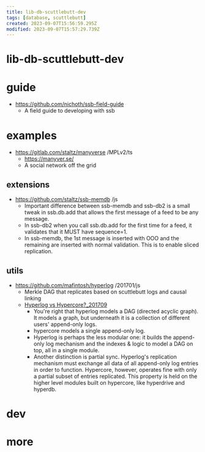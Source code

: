 ```yaml
---
title: lib-db-scuttlebutt-dev
tags: [database, scuttlebutt]
created: 2023-09-07T15:56:59.295Z
modified: 2023-09-07T15:57:29.739Z
---
```


# lib-db-scuttlebutt-dev

# guide

- https://github.com/nichoth/ssb-field-guide
  - A field guide to developing with ssb
# examples
- https://gitlab.com/staltz/manyverse /MPLv2/ts
  - https://manyver.se/
  - A social network off the grid

## extensions

- https://github.com/staltz/ssb-memdb /js
  - Important difference between ssb-memdb and ssb-db2 is a small tweak in ssb.db.add that allows the first message of a feed to be any message. 
  - In ssb-db2 when you call ssb.db.add for the first time for a feed, it validates that it MUST have sequence=1. 
  - In ssb-memdb, the 1st message is inserted with OOO and the remaining are inserted with normal validation. This is to enable sliced replication.

## utils

- https://github.com/mafintosh/hyperlog /201701/js
  - Merkle DAG that replicates based on scuttlebutt logs and causal linking
  - [Hyperlog vs Hypercore?_201709](https://github.com/mafintosh/hyperlog/issues/38)
    - You're right that hyperlog models a DAG (directed acyclic graph). It models a graph, but underneath it is a collection of different users' append-only logs. 
    - hypercore models a single append-only log.
    - Hyperlog is perhaps the less modular one: it builds the append-only log mechanism and the indexes & logic to model a DAG on top, all in a single module.
    - Another distinction is partial sync. Hyperlog's replication mechanism must exchange all data of all append-only log entries in order to function. Hypercore, however, operates fine with only a partial subset of entries replicated. This property is held on the higher level modules built on hypercore, like hyperdrive and hyperdb.
# dev

# more
